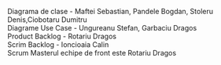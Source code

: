 Diagrama de clase - Maftei Sebastian, Pandele Bogdan, Stoleru Denis,Ciobotaru Dumitru  <br />
Diagrame Use Case - Ungureanu Stefan, Garbaciu Dragos  <br />
Product Backlog - Rotariu Dragos<br />
Scrim Backlog - Ioncioaia Calin<br />
Scrum Masterul echipe de front este Rotariu Dragos
